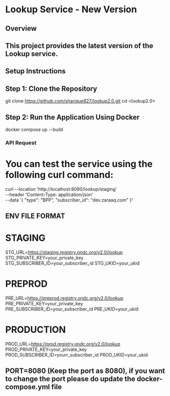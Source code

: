 # Lookup Service - New Version

## Overview

## This project provides the latest version of the Lookup service.

## Setup Instructions

## Step 1: Clone the Repository

git clone <https://github.com/sharique827/lookup2.0.git>
cd <lookup2.0>


## Step 2: Run the Application Using Docker
docker compose up --build


### API Request

# You can test the service using the following curl command:
curl --location 'http://localhost:8080/lookup/staging' \
--header 'Content-Type: application/json' \
--data '{
    "type": "BPP",
    "subscriber_id": "dev.zaraaq.com"
}'



## ENV FILE FORMAT

# STAGING
STG_URL=https://staging.registry.ondc.org/v2.0/lookup
STG_PRIVATE_KEY=your_private_key
STG_SUBSCRIBER_ID=your_subscriber_id
STG_UKID=your_ukid


# PREPROD
PRE_URL=https://preprod.registry.ondc.org/v2.0/lookup
PRE_PRIVATE_KEY=your_private_key
PRE_SUBSCRIBER_ID=your_subscriber_id
PRE_UKID=your_ukid


# PRODUCTION
PROD_URL=https://prod.registry.ondc.org/v2.0/lookup
PROD_PRIVATE_KEY=your_private_key
PROD_SUBSCRIBER_ID=yourr_subscriber_id
PROD_UKID=your_ukid



## PORT=8080 (Keep the port as 8080), if you want to change the port please do update the  docker-compose.yml file